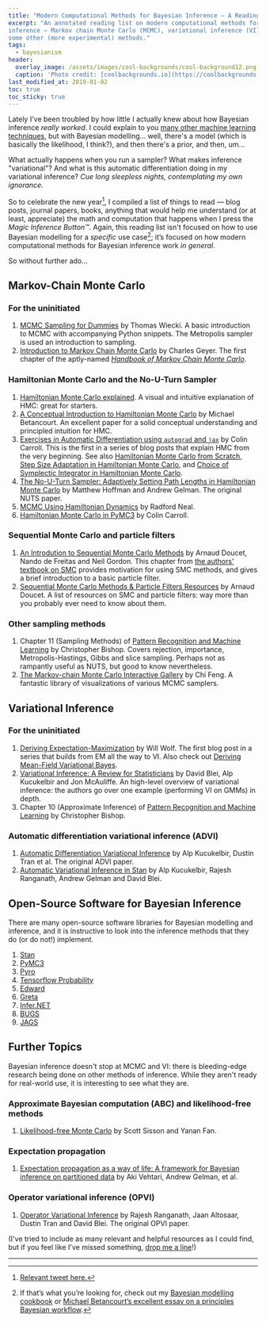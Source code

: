 ```yaml
---
title: "Modern Computational Methods for Bayesian Inference — A Reading List"
excerpt: "An annotated reading list on modern computational methods for Bayesian
inference — Markov chain Monte Carlo (MCMC), variational inference (VI) and
some other (more experimental) methods."
tags:
  - bayesianism
header:
  overlay_image: /assets/images/cool-backgrounds/cool-background12.png
  caption: 'Photo credit: [coolbackgrounds.io](https://coolbackgrounds.io/)'
last_modified_at: 2019-01-02
toc: true
toc_sticky: true
---
```


Lately I've been troubled by how little I actually knew about how Bayesian
inference _really worked_. I could explain to you [many other machine learning
techniques](https://maria-antoniak.github.io/2018/11/19/data-science-crash-course.html),
but with Bayesian modelling... well, there's a model (which is basically the
likelihood, I think?), and then there's a prior, and then, um...

What actually happens when you run a sampler? What makes inference
"variational"? And what is this automatic differentiation doing in my
variational inference? _Cue long sleepless nights, contemplating my own
ignorance._

So to celebrate the new year[^1], I compiled a list of things to read — blog
posts, journal papers, books, anything that would help me understand (or at
least, appreciate) the math and computation that happens when I press the _Magic
Inference Button™_. Again, this reading list isn't focused on how to use
Bayesian modelling for a _specific_ use case[^2]; it’s focused on how modern
computational methods for Bayesian inference work _in general_.

So without further ado...

## Markov-Chain Monte Carlo

### For the uninitiated

1. [MCMC Sampling for
   Dummies](https://twiecki.github.io/blog/2015/11/10/mcmc-sampling/) by Thomas
   Wiecki. A basic introduction to MCMC with accompanying Python snippets. The
   Metropolis sampler is used an introduction to sampling.
1. [Introduction to Markov Chain Monte
   Carlo](http://www.mcmchandbook.net/HandbookChapter1.pdf) by Charles Geyer.
   The first chapter of the aptly-named [_Handbook of Markov Chain Monte
   Carlo_](http://www.mcmchandbook.net/).

### Hamiltonian Monte Carlo and the No-U-Turn Sampler

1. [Hamiltonian Monte Carlo
   explained](https://arogozhnikov.github.io/2016/12/19/markov_chain_monte_carlo.html).
   A visual and intuitive explanation of HMC: great for starters.
1. [A Conceptual Introduction to Hamiltonian Monte
   Carlo](https://arxiv.org/abs/1701.02434) by Michael Betancourt. An excellent
   paper for a solid conceptual understanding and principled intuition for HMC.
1. [Exercises in Automatic Differentiation using `autograd` and
   `jax`](https://colindcarroll.com/2019/04/06/exercises-in-automatic-differentiation-using-autograd-and-jax/)
   by Colin Carroll. This is the first in a series of blog posts that explain
   HMC from the very beginning. See also [Hamiltonian Monte Carlo from
   Scratch](https://colindcarroll.com/2019/04/11/hamiltonian-monte-carlo-from-scratch/),
   [Step Size Adaptation in Hamiltonian Monte
   Carlo](https://colindcarroll.com/2019/04/21/step-size-adaptation-in-hamiltonian-monte-carlo/),
   and [Choice of Symplectic Integrator in Hamiltonian Monte
   Carlo](https://colindcarroll.com/2019/04/28/choice-of-symplectic-integrator-in-hamiltonian-monte-carlo/).
1. [The No-U-Turn Sampler: Adaptively Setting Path Lengths in Hamiltonian Monte
   Carlo](https://arxiv.org/abs/1111.4246) by Matthew Hoffman and Andrew Gelman.
   The original NUTS paper.
1. [MCMC Using Hamiltonian
   Dynamics](http://www.mcmchandbook.net/HandbookChapter5.pdf) by Radford Neal.
1. [Hamiltonian Monte Carlo in
   PyMC3](https://colindcarroll.com/talk/hamiltonian-monte-carlo/) by Colin
   Carroll.

### Sequential Monte Carlo and particle filters

1. [An Introdution to Sequential Monte Carlo
   Methods](https://www.stats.ox.ac.uk/~doucet/doucet_defreitas_gordon_smcbookintro.pdf)
   by Arnaud Doucet, Nando de Freitas and Neil Gordon. This chapter from [the
   authors' textbook on SMC](https://www.springer.com/us/book/9780387951461)
   provides motivation for using SMC methods, and gives a brief introduction to
   a basic particle filter.
1. [Sequential Monte Carlo Methods & Particle Filters
   Resources](http://www.stats.ox.ac.uk/~doucet/smc_resources.html) by Arnaud
   Doucet. A list of resources on SMC and particle filters: way more than you
   probably ever need to know about them.

### Other sampling methods

1. Chapter 11 (Sampling Methods) of [Pattern Recognition and Machine
   Learning](https://www.microsoft.com/en-us/research/people/cmbishop/#!prml-book)
   by Christopher Bishop. Covers rejection, importance, Metropolis-Hastings,
   Gibbs and slice sampling. Perhaps not as rampantly useful as NUTS, but good
   to know nevertheless.
1. [The Markov-chain Monte Carlo Interactive
   Gallery](https://chi-feng.github.io/mcmc-demo/) by Chi Feng. A fantastic
   library of visualizations of various MCMC samplers.

## Variational Inference

### For the uninitiated

1. [Deriving
   Expectation-Maximization](http://willwolf.io/2018/11/11/em-for-lda/) by Will
   Wolf. The first blog post in a series that builds from EM all the way to VI.
   Also check out [Deriving Mean-Field Variational
   Bayes](http://willwolf.io/2018/11/23/mean-field-variational-bayes/).
1. [Variational Inference: A Review for
   Statisticians](https://arxiv.org/abs/1601.00670) by David Blei, Alp
   Kucukelbir and Jon McAuliffe. An high-level overview of variational
   inference: the authors go over one example (performing VI on GMMs) in depth.
1. Chapter 10 (Approximate Inference) of [Pattern Recognition and Machine
   Learning](https://www.microsoft.com/en-us/research/people/cmbishop/#!prml-book)
   by Christopher Bishop.

### Automatic differentiation variational inference (ADVI)

1. [Automatic Differentiation Variational
   Inference](https://arxiv.org/abs/1603.00788) by Alp Kucukelbir, Dustin Tran
   et al. The original ADVI paper.
1. [Automatic Variational Inference in
   Stan](https://papers.nips.cc/paper/5758-automatic-variational-inference-in-stan)
   by Alp Kucukelbir, Rajesh Ranganath, Andrew Gelman and David Blei.

## Open-Source Software for Bayesian Inference

There are many open-source software libraries for Bayesian modelling and
inference, and it is instructive to look into the inference methods that they do
(or do not!) implement.

1. [Stan](http://mc-stan.org/)
1. [PyMC3](http://docs.pymc.io/)
1. [Pyro](http://pyro.ai/)
1. [Tensorflow Probability](https://www.tensorflow.org/probability/)
1. [Edward](http://edwardlib.org/)
1. [Greta](https://greta-stats.org/)
1. [Infer.NET](https://dotnet.github.io/infer/)
1. [BUGS](https://www.mrc-bsu.cam.ac.uk/software/bugs/)
1. [JAGS](http://mcmc-jags.sourceforge.net/)

## Further Topics

Bayesian inference doesn't stop at MCMC and VI: there is bleeding-edge research
being done on other methods of inference. While they aren't ready for real-world
use, it is interesting to see what they are.

### Approximate Bayesian computation (ABC) and likelihood-free methods

1. [Likelihood-free Monte Carlo](https://arxiv.org/abs/1001.2058) by Scott
   Sisson and Yanan Fan.

### Expectation propagation

1. [Expectation propagation as a way of life: A framework for Bayesian inference
   on partitioned data](https://arxiv.org/abs/1412.4869) by Aki Vehtari, Andrew
   Gelman, et al.

### Operator variational inference (OPVI)

1. [Operator Variational Inference](https://arxiv.org/abs/1610.09033) by Rajesh
   Ranganath, Jaan Altosaar, Dustin Tran and David Blei. The original OPVI
   paper.

(I've tried to include as many relevant and helpful resources as I could find,
but if you feel like I've missed something, [drop me a
line](https://twitter.com/@_eigenfoo)!)

---

[^1]: [Relevant tweet here.](https://twitter.com/year_progress/status/1079889949871300608)

[^2]: If that’s what you’re looking for, check out my [Bayesian modelling cookbook](https://eigenfoo.xyz/bayesian-modelling-cookbook) or [Michael Betancourt’s excellent essay on a principles Bayesian workflow](https://betanalpha.github.io/assets/case_studies/principled_bayesian_workflow.html).
